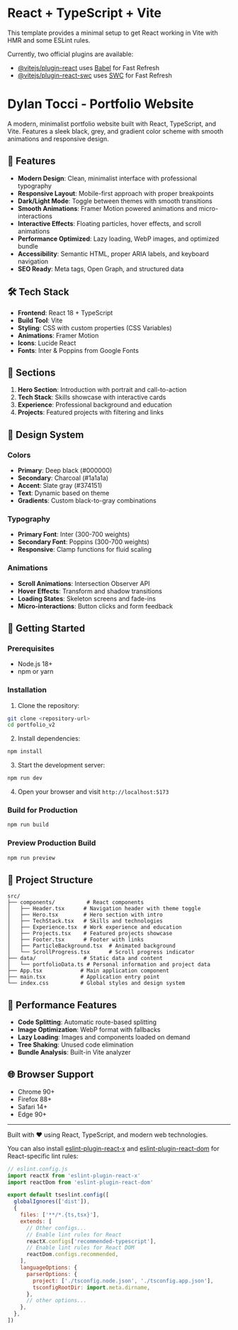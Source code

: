 # React + TypeScript + Vite

This template provides a minimal setup to get React working in Vite with HMR and some ESLint rules.

Currently, two official plugins are available:

- [@vitejs/plugin-react](https://github.com/vitejs/vite-plugin-react/blob/main/packages/plugin-react) uses [Babel](https://babeljs.io/) for Fast Refresh
- [@vitejs/plugin-react-swc](https://github.com/vitejs/vite-plugin-react/blob/main/packages/plugin-react-swc) uses [SWC](https://swc.rs/) for Fast Refresh

# Dylan Tocci - Portfolio Website

A modern, minimalist portfolio website built with React, TypeScript, and Vite. Features a sleek black, grey, and gradient color scheme with smooth animations and responsive design.

## 🚀 Features

- **Modern Design**: Clean, minimalist interface with professional typography
- **Responsive Layout**: Mobile-first approach with proper breakpoints
- **Dark/Light Mode**: Toggle between themes with smooth transitions
- **Smooth Animations**: Framer Motion powered animations and micro-interactions
- **Interactive Effects**: Floating particles, hover effects, and scroll animations
- **Performance Optimized**: Lazy loading, WebP images, and optimized bundle
- **Accessibility**: Semantic HTML, proper ARIA labels, and keyboard navigation
- **SEO Ready**: Meta tags, Open Graph, and structured data

## 🛠️ Tech Stack

- **Frontend**: React 18 + TypeScript
- **Build Tool**: Vite
- **Styling**: CSS with custom properties (CSS Variables)
- **Animations**: Framer Motion
- **Icons**: Lucide React
- **Fonts**: Inter & Poppins from Google Fonts

## 📱 Sections

1. **Hero Section**: Introduction with portrait and call-to-action
2. **Tech Stack**: Skills showcase with interactive cards
3. **Experience**: Professional background and education
4. **Projects**: Featured projects with filtering and links

## 🎨 Design System

### Colors
- **Primary**: Deep black (#000000)
- **Secondary**: Charcoal (#1a1a1a)
- **Accent**: Slate gray (#374151)
- **Text**: Dynamic based on theme
- **Gradients**: Custom black-to-gray combinations

### Typography
- **Primary Font**: Inter (300-700 weights)
- **Secondary Font**: Poppins (300-700 weights)
- **Responsive**: Clamp functions for fluid scaling

### Animations
- **Scroll Animations**: Intersection Observer API
- **Hover Effects**: Transform and shadow transitions
- **Loading States**: Skeleton screens and fade-ins
- **Micro-interactions**: Button clicks and form feedback

## 🚀 Getting Started

### Prerequisites
- Node.js 18+ 
- npm or yarn

### Installation

1. Clone the repository:
```bash
git clone <repository-url>
cd portfolio_v2
```

2. Install dependencies:
```bash
npm install
```

3. Start the development server:
```bash
npm run dev
```

4. Open your browser and visit `http://localhost:5173`

### Build for Production

```bash
npm run build
```

### Preview Production Build

```bash
npm run preview
```

## 📁 Project Structure

```
src/
├── components/          # React components
│   ├── Header.tsx      # Navigation header with theme toggle
│   ├── Hero.tsx        # Hero section with intro
│   ├── TechStack.tsx   # Skills and technologies
│   ├── Experience.tsx  # Work experience and education
│   ├── Projects.tsx    # Featured projects showcase
│   ├── Footer.tsx      # Footer with links
│   ├── ParticleBackground.tsx  # Animated background
│   └── ScrollProgress.tsx      # Scroll progress indicator
├── data/               # Static data and content
│   └── portfolioData.ts # Personal information and project data
├── App.tsx            # Main application component
├── main.tsx           # Application entry point
└── index.css          # Global styles and design system
```

## 🎯 Performance Features

- **Code Splitting**: Automatic route-based splitting
- **Image Optimization**: WebP format with fallbacks
- **Lazy Loading**: Images and components loaded on demand
- **Tree Shaking**: Unused code elimination
- **Bundle Analysis**: Built-in Vite analyzer

## 🌐 Browser Support

- Chrome 90+
- Firefox 88+
- Safari 14+
- Edge 90+

---

Built with ❤️ using React, TypeScript, and modern web technologies.

You can also install [eslint-plugin-react-x](https://github.com/Rel1cx/eslint-react/tree/main/packages/plugins/eslint-plugin-react-x) and [eslint-plugin-react-dom](https://github.com/Rel1cx/eslint-react/tree/main/packages/plugins/eslint-plugin-react-dom) for React-specific lint rules:

```js
// eslint.config.js
import reactX from 'eslint-plugin-react-x'
import reactDom from 'eslint-plugin-react-dom'

export default tseslint.config([
  globalIgnores(['dist']),
  {
    files: ['**/*.{ts,tsx}'],
    extends: [
      // Other configs...
      // Enable lint rules for React
      reactX.configs['recommended-typescript'],
      // Enable lint rules for React DOM
      reactDom.configs.recommended,
    ],
    languageOptions: {
      parserOptions: {
        project: ['./tsconfig.node.json', './tsconfig.app.json'],
        tsconfigRootDir: import.meta.dirname,
      },
      // other options...
    },
  },
])
```
